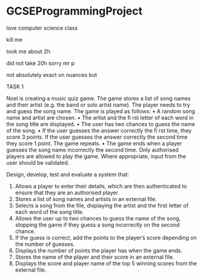 # GCSEProgrammingProject

love computer science class

kill me

took me about 2h

did not take 20h sorry mr p

not absolutely exact on nuances but

TASK 1

Noel is creating a music quiz game.
The game stores a list of song names and their artist
(e.g. the band or solo artist name). The player needs to
try and guess the song name.
The game is played as follows:
• A random song name and artist are chosen.
• The artist and the fi rst letter of each word in the song title are displayed.
• The user has two chances to guess the name of the song.
• If the user guesses the answer correctly the fi rst time, they score 3 points. If the user guesses
the answer correctly the second time they score 1 point. The game repeats.
• The game ends when a player guesses the song name incorrectly the second time.
Only authorised players are allowed to play the game.
Where appropriate, input from the user should be validated.

Design, develop, test and evaluate a system that:
1. Allows a player to enter their details, which are then authenticated to ensure that they are an
authorised player.
2. Stores a list of song names and artists in an external file.
3. Selects a song from the file, displaying the artist and the first letter of each word of the song title.
4. Allows the user up to two chances to guess the name of the song, stopping the game if they guess
a song incorrectly on the second chance.
5. If the guess is correct, add the points to the player’s score depending on the number of guesses.
6. Displays the number of points the player has when the game ends.
7. Stores the name of the player and their score in an external file.
8. Displays the score and player name of the top 5 winning scores from the external file.

